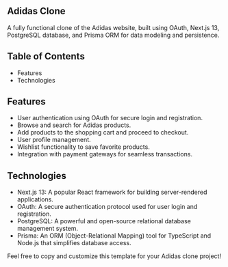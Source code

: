 ## Adidas Clone
A fully functional clone of the Adidas website, built using OAuth, Next.js 13, PostgreSQL database, and Prisma ORM for data modeling and persistence.

## Table of Contents
- Features
- Technologies

## Features
- User authentication using OAuth for secure login and registration.
- Browse and search for Adidas products.
- Add products to the shopping cart and proceed to checkout.
- User profile management.
- Wishlist functionality to save favorite products.
- Integration with payment gateways for seamless transactions.

## Technologies
- Next.js 13: A popular React framework for building server-rendered applications.
- OAuth: A secure authentication protocol used for user login and registration.
- PostgreSQL: A powerful and open-source relational database management system.
- Prisma: An ORM (Object-Relational Mapping) tool for TypeScript and Node.js that simplifies database access.

Feel free to copy and customize this template for your Adidas clone project!






